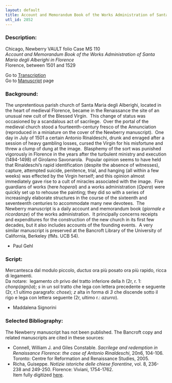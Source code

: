 ```yaml
---
layout: default
title: Account and Memorandum Book of the Works Administration of Santa Maria degli Alberighi in Florence
utl_id: 2852
---
```


###  Description:

Chicago, Newberry VAULT folio Case MS 110<br>
_Account and Memorandum Book of the Works Administration of Santa Maria degli Alberighi in Florence_<br>
Florence, between 1501 and 1529

Go to [Transcription](https://centerfordigitalhumanities.github.io/Newberry-Italian-paleography/transcription/025)<br>
Go to [Manuscript](https://centerfordigitalhumanities.github.io/Newberry-Italian-paleography/www/record.html?id=025) page 

###  Background:

The unpretentious parish church of Santa Maria degli Alberighi, located in the heart of medieval Florence, became in the Renaissance the site of an unusual new cult of the Blessed Virgin.  This change of status was occasioned by a scandalous act of sacrilege.  Over the portal of the medieval church stood a fourteenth-century fresco of the Annunciation (reproduced in a miniature on the cover of the Newberry manuscript).  One day in July of 1501 a certain Antonio Rinaldeschi, drunk and enraged after a session of heavy gambling losses, cursed the Virgin for his misfortune and threw a clump of dung at the image.  Blasphemy of the sort was punished vigorously in Florence in the years after the turbulent ministry and execution (1494-1498) of Girolamo Savonarola.  Popular opinion seems to have held that Rinaldeschi’s rapid identification (despite the absence of witnesses), capture, attempted suicide, penitence, trial, and hanging (all within a few weeks) was effected by the Virgin herself; and this opinion almost immediately gave rise to a cult of miracles associated with the image.  Five guardians of works (here _hoperai_) and a works administration (_Opera_) were quickly set up to rehouse the painting; they did so with a series of increasingly elaborate structures in the course of the sixteenth and seventeenth centuries to accommodate many new devotees.  The Newberry manuscript is a daily account and memorandum book (_giornale e ricordanze_) of the works administration.  It principally concerns receipts and expenditures for the construction of the new church in its first few decades, but it also includes accounts of the founding events.  A very similar manuscript is preserved at the Bancroft Library of the University of California, Berkeley (fMs. UCB 54).
-  Paul Gehl

###  Script:

Mercantesca dal modulo piccolo, _ductus_ ora più posato ora più rapido, ricca di legamenti.<br>
Da notare:  legamento _ch_ privo del tratto inferiore della _h_ (2r, r. 1: _chonp(agni)a_); _s_ in un sol tratto che lega con lettera precedente e seguente (2r, r.1 ultimo paragrafo: _chose_); _z_ alta in forma di _3_ che discende sotto il rigo e lega con lettera seguente (2r, ultimo r.: _azurro_).<br>
- Maddalena Signorini

###  Selected Bibliography:

The Newberry manuscript has not been published. The Bancroft copy and related manuscripts are cited in these sources:<br>
- Connell, William J. and Giles Constable. _Sacrilege and redemption in Renaissance Florence: the case of Antonio Rinaldeschi_, 20n6, 104-106. Toronto: Centre for Reformation and Renaissance Studies, 2005.<br>
- Richa, Guiseppe. _Notizie istoriche delle chiese fiorentine_, vol. 8, 236-238 and 249-250. Florence: Viviani, 1754-1762.<br>
Item fully digitized [here](http://collections.carli.illinois.edu/cdm/ref/collection/nby_dig/id/23297).<br>
